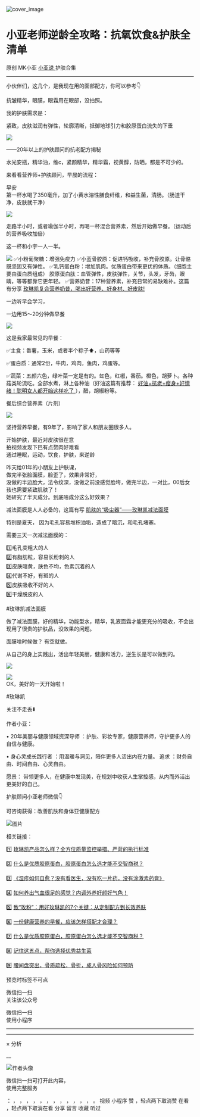 ![cover_image](https://mmbiz.qpic.cn/mmbiz_jpg/A8SKDch4cJEewBhsnURhyxGjOWpuUn8EpRQE33HiaqZuPPvzauG8PlNjaOMlvKJDpbCOJNJQN3MHDMDqTS8XAYQ/0?wx_fmt=jpeg)

#  小亚老师逆龄全攻略：抗氧饮食&护肤全清单

原创  MK小亚  [ 小亚说 ](https://mp.weixin.qq.com/mp/appmsgalbum?__biz=MzUxNDAwNTk0MQ==&action=getalbum&album_id=1708254885080530948#wechat_redirect) 护肤合集

__ _ _ _ _

小伙伴们，这几个，是我现在用的面部配方，你可以参考👇

  
抗皱精华，眼膜，眼霜用在眼部，没拍照。

  
我的护肤需求是：

紧致，皮肤滋润有弹性，轮廓清晰，抵御地球引力和胶原蛋白流失的下垂  

  

  

![](https://mmbiz.qpic.cn/mmbiz_jpg/A8SKDch4cJHlHrr8b5FEv1D3aE67UKtial95Ft0H4rgpOKo8RnZqSuEhk9t6ntj8mrm2tIuxrpaicH9FyVPnKw0w/640?wx_fmt=jpeg)

——20年以上的护肤顾问的抗老配方揭秘

  
水光安瓶，精华油，维c，紧颜精华，精华霜，视黄醇，防晒，都是不可少的。  

  

  

来看看营养师+护肤顾问，早晨的流程：

  

早安  
第一杯水喝了350毫升，加了小黄水溶性膳食纤维，和益生菌，清肠。（肠道干净，皮肤就干净）

  

![](https://mmbiz.qpic.cn/mmbiz_jpg/A8SKDch4cJEewBhsnURhyxGjOWpuUn8EonqOicaTdiaxIATO6PIJptl7FO8u3ZEyG8YxYKHQImgJYZFCJ7qAgib8Q/640?wx_fmt=jpeg)

  

  
走路半小时，或者瑜伽半小时，再喝一杯混合营养素，然后开始做早餐。（运动后的营养吸收加倍）

  

这一杯和小宇一人一半。

![](https://mmbiz.qpic.cn/mmbiz_jpg/A8SKDch4cJEewBhsnURhyxGjOWpuUn8Ex52utzKb9Zib2XQq9PiaIhVWJWKKLzRtnARdfDhqsoDT2Om74Sy5ibXJw/640?wx_fmt=jpeg)
✅小粉葡聚糖：增强免疫力  ✅小蓝骨胶原：促进钙吸收，补充骨胶原。让骨骼既坚固又有弹性。
✅乳钙蛋白粉：增加肌肉。优质蛋白带来更优的体质。（细胞主要由蛋白质组成）  胶原蛋白肽：血管弹性，皮肤弹性，关节，头发，牙齿，眼睛，等等都靠它更年轻。
✅营养奶昔：17种营养素，补充日常的易缺难补。这篇有分享 [ 玫琳凯复合营养奶昔，喝出好营养、好身材、好皮肤!
](https://mp.weixin.qq.com/s?__biz=MzUxNDAwNTk0MQ==&mid=2247486045&idx=1&sn=d3821bbaaea3d3808e77d9251bfa773b&scene=21#wechat_redirect)  
  

一边听早会学习，

一边用15～20分钟做早餐

  

![](https://mmbiz.qpic.cn/mmbiz_jpg/A8SKDch4cJEewBhsnURhyxGjOWpuUn8EeiaLkgZPzgOrw1ewamiaVFhJB3MicqqdxWRN4PUX9KFUhMID6WpwXPurw/640?wx_fmt=jpeg)  

这是我家最常见的早餐：

  

✅主食：番薯，玉米，或者半个粽子⬆️，山药等等

✅蛋白质：通常2份，牛肉，鸡肉，鱼肉，鸡蛋等。

✅蔬菜：五颜六色，绿叶菜一定是有的。虹色，红椒，番茄。橙色，胡萝卜。各种菇类轮流吃。全部水煮，淋上各种油（好油这篇有推荐： [
好油=抗老+瘦身+好情绪！聪明女人都开始这样吃了
](https://mp.weixin.qq.com/s?__biz=MzUxNDAwNTk0MQ==&mid=2247486356&idx=1&sn=d267153cc1f7d56e31c7652e1e44ceb9&scene=21#wechat_redirect)
），醋，胡椒粉等。

  

餐后综合营养素（片剂）

  

![](https://mmbiz.qpic.cn/mmbiz_jpg/A8SKDch4cJEewBhsnURhyxGjOWpuUn8EVTlXeBx51icTjZmnicTqSrXNlzvUaib0amvicjvA8E3UJAdQzZOoKc1FCQ/640?wx_fmt=jpeg)

  

  

坚持营养早餐，有9年了，影响了家人和朋友圈很多人。

  

  
开始护肤，最近对皮肤很在意  
拍视频发现下巴有点赘肉好难看  
通过睡眠，运动，饮食，护肤，来逆龄  

  

  

昨天给01年的小朋友上护肤课，  
做完半张脸面膜，脸歪了，效果非常好，  
没做的半边脸大，法令纹深，没做之前没感觉脸垮，做完半边，一对比，00后女孩也需要紧致肌肤了！  
她研究了半天成分。到底啥成分这么好效果？  
  

减法面膜是人人必备的，这篇有写 [ 肌肤的“吸尘器”——玫琳凯减法面膜
](https://mp.weixin.qq.com/s?__biz=MzUxNDAwNTk0MQ==&mid=2247486408&idx=1&sn=296e4da164fcf3d5e768c281c88a4fbc&scene=21#wechat_redirect)

  

特别是夏天，  因为毛孔容易堆积油垢，造成了暗沉，和毛孔堵塞。

  

需要三天一次减法面膜的：

  

1️⃣毛孔变粗大的人  
2️⃣有脂肪粒，容易长粉刺的人  
3️⃣皮肤暗黄，肤色不均，色素沉着的人  
4️⃣代谢不好，有斑的人  
5️⃣皮肤吸收不好的人  
6️⃣干燥脱皮的人

  

#玫琳凯减法面膜

  

做了减法面膜，好的精华，功能型水，精华，乳液面霜才能更充分的吸收，不会出现用了很贵的护肤品，没效果的问题。

  

面膜啥时候做？ 有空就做。

  

  

从自己的身上实践出，活出年轻美丽，健康和活力，逆生长是可以做到的。

  

![](https://mmbiz.qpic.cn/mmbiz_jpg/A8SKDch4cJEewBhsnURhyxGjOWpuUn8EVwG2ica5rr5Fwe9QuXM9w68NqnuEwUKGqQz82COiaFeRZP3SficLl8eVA/640?wx_fmt=jpeg)  
  
![](https://mmbiz.qpic.cn/mmbiz_jpg/A8SKDch4cJEewBhsnURhyxGjOWpuUn8Eic0g79gpEZsFiaFaLeK9VCPwHrpQveJ96JuklwsibwUdBPXkhudjticr4A/640?wx_fmt=jpeg)  
OK，美好的一天开始啦！  
  
  
#玫琳凯

关注不走丢⬇️

  

作者小亚：

•  20年美丽与健康领域资深导师  ：护肤、彩妆专家，健康营养师，守护更多人的自信与健康。

•  身心灵成长践行者  ：用温暖与洞见，陪伴更多人活出内在力量。  追求  ：财务自由、时间自由、心灵自由。

愿景：  带领更多人，在健康中发现美，在规划中收获人生掌控感，从内而外活出更美好的自己。

  

  

护肤顾问小亚老师微信👇

可咨询获得：改善肌肤和身体亚健康配方

  

![图片](https://mmbiz.qpic.cn/mmbiz_jpg/A8SKDch4cJHI6BsUqOUAXdeOudzhTLrR69wGJ9ViazPRT9GOj5ZBhaE7WrATgxOtR0uSDcO1PfXPo2oYwDhpXmA/640?wx_fmt=jpeg)  
  
  

相关链接：

1️⃣ [ 玫琳凯产品怎么样？全方位质量监控举措、严苛的执行标准
](https://mp.weixin.qq.com/s?__biz=MzUxNDAwNTk0MQ==&mid=2247485749&idx=3&sn=806b26f45ee75794131b8a7e66d744f9&scene=21#wechat_redirect)

2️⃣ [ 什么是优质胶原蛋白，胶原蛋白怎么选才能不交智商税？
](https://mp.weixin.qq.com/s?__biz=MzUxNDAwNTk0MQ==&mid=2247485486&idx=2&sn=eb445bb0a752e76dff496628355e3af5&scene=21#wechat_redirect)  

3️⃣ [ 《湿疹如何自愈？没有看医生，没有吃一片药，没有涂激素药膏》
](https://mp.weixin.qq.com/s?__biz=MzUxNDAwNTk0MQ==&mid=2247485925&idx=1&sn=06ff3551e997d7c4b89a22ab281d10fc&scene=21#wechat_redirect)

4️⃣ [ 如何养出气血很足的感觉？内调外养好颜好气色！
](https://mp.weixin.qq.com/s?__biz=MzUxNDAwNTk0MQ==&mid=2247486095&idx=1&sn=a8b0b3f820b826eb2aebe18ef1c893eb&scene=21#wechat_redirect)

5️⃣ [ 致“玫粉”：用好玫琳凯的7个关键：从定制配方到长效养肤
](https://mp.weixin.qq.com/s?__biz=MzUxNDAwNTk0MQ==&mid=2247486134&idx=2&sn=1a8550527f75a3a5c7368a3f12eccf66&scene=21#wechat_redirect)

6️⃣ [ 一份健康营养的早餐，应该怎样搭配才合理？
](https://mp.weixin.qq.com/s?__biz=MzUxNDAwNTk0MQ==&mid=2247485749&idx=2&sn=7aca2164e0db5905d94a3716f010b7e5&scene=21#wechat_redirect)

7️⃣ [ 什么是优质胶原蛋白，胶原蛋白怎么选才能不交智商税？
](https://mp.weixin.qq.com/s?__biz=MzUxNDAwNTk0MQ==&mid=2247485486&idx=2&sn=eb445bb0a752e76dff496628355e3af5&scene=21#wechat_redirect)

8️⃣ [ 记住这五点，帮你选择优秀益生菌
](https://mp.weixin.qq.com/s?__biz=MzUxNDAwNTk0MQ==&mid=2247485233&idx=1&sn=efe9ec91e7182377b80e92ccfcbbcbfe&scene=21#wechat_redirect)

9️⃣ [ 腰间盘突出，骨质疏松，骨折，成人骨风险如何预防
](https://mp.weixin.qq.com/s?__biz=MzUxNDAwNTk0MQ==&mid=2247484926&idx=1&sn=21d233c54b8ec1810cd5083fc3b16b2d&scene=21#wechat_redirect)

预览时标签不可点

微信扫一扫  
关注该公众号



微信扫一扫  
使用小程序

****



****



×  分析

__

![作者头像](http://mmbiz.qpic.cn/mmbiz_png/A8SKDch4cJE0KicTMyrVCx3VLqEgic5sJ1V5QeGZTibG9GLZlSCXSj5ByXNkib5PBrZVMkI41KKxgwE1K9gfypUeRg/0?wx_fmt=png)

微信扫一扫可打开此内容，  
使用完整服务

：  ，  ，  ，  ，  ，  ，  ，  ，  ，  ，  ，  ，  。  视频  小程序  赞  ，轻点两下取消赞  在看  ，轻点两下取消在看
分享  留言  收藏  听过

